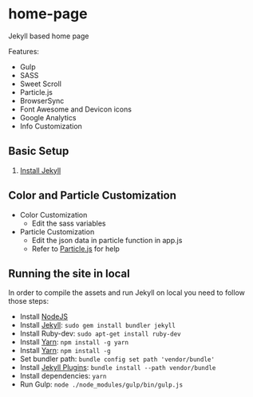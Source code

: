 # home-page
Jekyll based home page

Features:

- Gulp
- SASS
- Sweet Scroll
- Particle.js
- BrowserSync
- Font Awesome and Devicon icons
- Google Analytics
- Info Customization

## Basic Setup

1. [Install Jekyll](http://jekyllrb.com)

## Color and Particle Customization
- Color Customization
  - Edit the sass variables
- Particle Customization
  - Edit the json data in particle function in app.js
  - Refer to [Particle.js](https://github.com/VincentGarreau/particles.js/) for help

## Running the site in local

In order to compile the assets and run Jekyll on local you need to follow those steps:

- Install [NodeJS](https://nodejs.org/)
- Install [Jekyll](https://jekyllrb.com): `sudo gem install bundler jekyll`
- Install Ruby-dev: `sudo apt-get install ruby-dev`
- Install [Yarn](https://yarnpkg.com/): `npm install -g yarn`
- Install [Yarn](https://yarnpkg.com/): `npm install -g`
- Set bundler path: `bundle config set path 'vendor/bundle'`
- Install [Jekyll Plugins](https://jekyllrb.com/docs/plugins/installation/): `bundle install --path vendor/bundle`
- Install dependencies: `yarn`
- Run Gulp: `node ./node_modules/gulp/bin/gulp.js`

